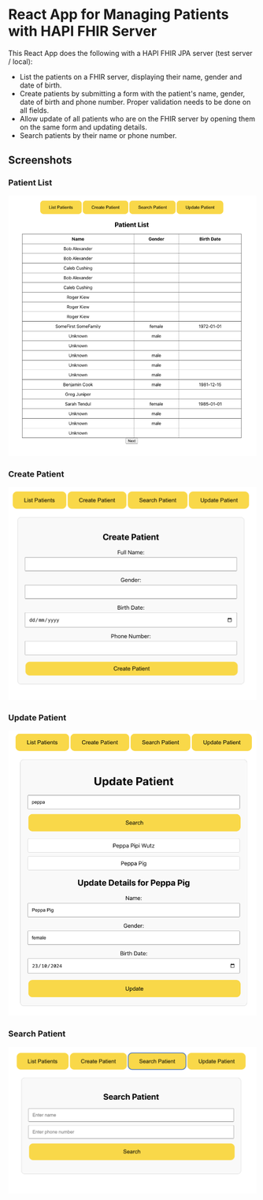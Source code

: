 # React App for Managing Patients with HAPI FHIR Server

This React App does the following with a HAPI FHIR JPA server (test server / local):

- List the patients on a FHIR server, displaying their name, gender and date of birth.
- Create patients by submitting a form with the patient's name, gender, date of birth and phone number. Proper validation needs to be done on all fields.
- Allow update of all patients who are on the FHIR server by opening them on the same form and updating details.
- Search patients by their name or phone number.

## Screenshots

### Patient List

![Patient List](images/list-patients.png)

### Create Patient

![Create Patient](images/create-patient.png)

### Update Patient

![Update Patient](images/update-patient.png)

### Search Patient

![Search Patient](images/search-patient.png)
